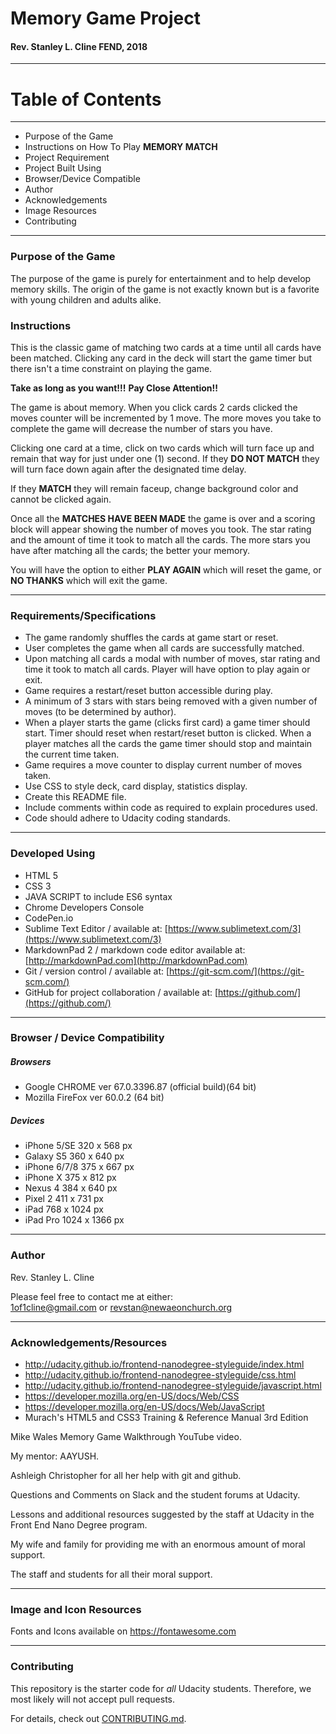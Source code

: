 # Memory Game Project 
#### Rev. Stanley L. Cline FEND, 2018

----------

# Table of Contents

----------

* Purpose of the Game
* Instructions on How To Play **MEMORY MATCH**
* Project Requirement
* Project Built Using
* Browser/Device Compatible
* Author
* Acknowledgements
* Image Resources
* Contributing

----------

### Purpose of the Game 
The purpose of the game is purely for entertainment and to help develop memory skills. The origin of the game is not exactly known but is a favorite with young children and adults alike.

### Instructions

This is the classic game of matching two cards at a time until all cards have been matched.
Clicking any card in the deck will start the game timer but there isn't a time constraint on playing the game. 

**Take as long as you want!!!**  **Pay Close Attention!!** 

The game is about memory. When you click cards 2 cards clicked the moves counter will be incremented by 1 move. The more moves you take
to complete the game will decrease the number of stars you have.

Clicking one card at a time, click on two cards which will turn face up and remain that way for just under one (1) second. If they **DO NOT MATCH** they will turn face down again after the designated time delay.

If they **MATCH** they will remain faceup, change background color and cannot be clicked again.

Once all the **MATCHES HAVE BEEN MADE** the game is over and a scoring block will appear showing the number of moves you took. The star rating and the amount of time it took to match all the cards. The more stars you have after matching all the cards; the better your memory.

You will have the option to either **PLAY AGAIN** which will reset the game, or **NO THANKS** which will exit the game.


----------
### Requirements/Specifications  
* The game randomly shuffles the cards at game start or reset.
* User completes the game when all cards are successfully matched.
* Upon matching all cards a modal with number of moves, star rating and time it took to match all cards. Player will have option to play again or exit.
* Game requires a restart/reset button accessible during play.
* A minimum of 3 stars with stars being removed with a given number of moves (to be determined by author).
* When a player starts the game (clicks first card) a game timer should start. Timer should reset when restart/reset button is clicked. When a player matches all the cards the game timer should stop and maintain the current time taken.
* Game requires a move counter to display current number of moves taken.
* Use CSS to style deck, card display, statistics display.
* Create this README file.
* Include comments within code as required to explain procedures used.
* Code should adhere to Udacity coding standards.

----------
### Developed Using 
- HTML 5
- CSS 3
- JAVA SCRIPT to include ES6 syntax
- Chrome Developers Console
- CodePen.io
- Sublime Text Editor / available at: [https://www.sublimetext.com/3](https://www.sublimetext.com/3)
- MarkdownPad 2 / markdown code editor available at: [http://markdownPad.com](http://markdownPad.com) 
- Git / version control / available at: [https://git-scm.com/](https://git-scm.com/)
- GitHub for project collaboration / available at: [https://github.com/](https://github.com/)

----------
### Browser / Device Compatibility
##### Browsers
- Google CHROME ver 67.0.3396.87 (official build)(64 bit)
- Mozilla FireFox ver 60.0.2 (64 bit)

##### Devices
- iPhone 5/SE       320 x 568 px
- Galaxy S5         360 x 640 px
- iPhone 6/7/8      375 x 667 px
- iPhone X          375 x 812 px
- Nexus 4           384 x 640 px
- Pixel 2           411 x 731 px
- iPad              768 x 1024 px
- iPad Pro         1024 x 1366 px


----------
###  Author
Rev. Stanley L. Cline   

Please feel free to contact me at either:  
1of1cline@gmail.com  or revstan@newaeonchurch.org   

----------

### Acknowledgements/Resources 

- http://udacity.github.io/frontend-nanodegree-styleguide/index.html
- http://udacity.github.io/frontend-nanodegree-styleguide/css.html
- http://udacity.github.io/frontend-nanodegree-styleguide/javascript.html
- https://developer.mozilla.org/en-US/docs/Web/CSS
- https://developer.mozilla.org/en-US/docs/Web/JavaScript
- Murach's HTML5 and CSS3 Training & Reference Manual 3rd Edition

Mike Wales Memory Game Walkthrough YouTube video.

My mentor: AAYUSH.

Ashleigh Christopher for all her help with git and github.

Questions and Comments on Slack and the student forums at Udacity.

Lessons and additional resources suggested by the staff at Udacity in the Front End Nano Degree program.

My wife and family for providing me with an enormous amount of moral support.

The staff and students for all their moral support.

----------
### Image and Icon Resources
Fonts and Icons available on [https://fontawesome.com ](https://fontawesome.com)

----------

### Contributing

This repository is the starter code for _all_ Udacity students. Therefore, we most likely will not accept pull requests.

For details, check out [CONTRIBUTING.md](CONTRIBUTING.md).
